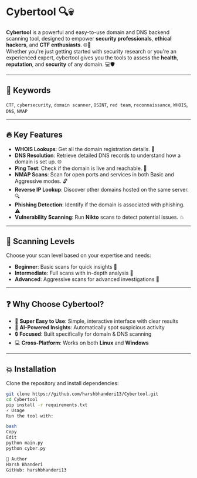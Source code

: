 # Cybertool 🔍💀

**Cybertool** is a powerful and easy-to-use domain and DNS backend scanning tool, designed to empower **security professionals**, **ethical hackers**, and **CTF enthusiasts**. 🌐🔐  
Whether you're just getting started with security research or you're an experienced expert, cybertool gives you the tools to assess the **health**, **reputation**, and **security** of any domain. 💻🛡️

---

## 🔑 Keywords
`CTF`, `cybersecurity`, `domain scanner`, `OSINT`, `red team`, `reconnaissance`, `WHOIS`, `DNS`, `NMAP`

---

## 🔥 Key Features

- **WHOIS Lookups**: Get all the domain registration details. 📇  
- **DNS Resolution**: Retrieve detailed DNS records to understand how a domain is set up. 🌐  
- **Ping Test**: Check if the domain is live and reachable. 📶  
- **NMAP Scans**: Scan for open ports and services in both Basic and Aggressive modes. 🔓  
- **Reverse IP Lookup**: Discover other domains hosted on the same server. 🔍  
- **Phishing Detection**: Identify if the domain is associated with phishing. ⚠️  
- **Vulnerability Scanning**: Run **Nikto** scans to detect potential issues. 💥  

---

## 🚀 Scanning Levels

Choose your scan level based on your expertise and needs:

- **Beginner**: Basic scans for quick insights 🌱  
- **Intermediate**: Full scans with in-depth analysis 🔧  
- **Advanced**: Aggressive scans for advanced investigations 🔴  

---

## ❓ Why Choose Cybertool?

- 🎯 **Super Easy to Use**: Simple, interactive interface with clear results  
- 🤖 **AI-Powered Insights**: Automatically spot suspicious activity  
- 🔒 **Focused**: Built specifically for domain & DNS scanning  
- 💻 **Cross-Platform**: Works on both **Linux** and **Windows**

---

## 💥 Installation

Clone the repository and install dependencies:

```bash
git clone https://github.com/harshbhanderi13/Cybertool.git
cd Cybertool
pip install -r requirements.txt
⚡ Usage
Run the tool with:

bash
Copy
Edit
python main.py
python cyber.py

👤 Author
Harsh Bhanderi
GitHub: harshbhanderi13

